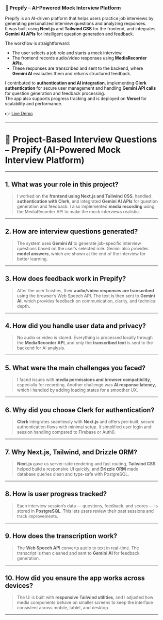 ### 🧠 Prepify – AI-Powered Mock Interview Platform

Prepify is an AI-driven platform that helps users practice job interviews by generating personalized interview questions and analyzing responses.  
It was built using **Next.js** and **Tailwind CSS** for the frontend, and integrates **Gemini AI APIs** for intelligent question generation and feedback.  

The workflow is straightforward:  
- The user selects a job role and starts a mock interview.  
- The frontend records audio/video responses using **MediaRecorder APIs**.  
- These responses are transcribed and sent to the backend, where **Gemini AI** evaluates them and returns structured feedback.  

I contributed to **authentication and AI integration**, implementing **Clerk authentication** for secure user management and handling **Gemini API calls** for question generation and feedback processing.  
The app also supports progress tracking and is deployed on **Vercel** for scalability and performance.  

👉 [Live Demo](https://prepify-ai-powered-mock-interview-p.vercel.app)

---

# 💬 Project-Based Interview Questions – Prepify (AI-Powered Mock Interview Platform)

---

## 1. **What was your role in this project?**

> I worked on the **frontend using Next.js and Tailwind CSS**, handled **authentication with Clerk**, and integrated **Gemini AI APIs** for question generation and feedback. I also implemented **media recording** using the MediaRecorder API to make the mock interviews realistic.

---

## 2. **How are interview questions generated?**

> The system uses **Gemini AI** to generate job-specific interview questions based on the user’s selected role. Gemini also provides **model answers**, which are shown at the end of the interview for better learning.

---

## 3. **How does feedback work in Prepify?**

> After the user finishes, their **audio/video responses are transcribed** using the browser’s Web Speech API. The text is then sent to **Gemini AI**, which provides feedback on communication, clarity, and technical depth.

---

## 4. **How did you handle user data and privacy?**

> No audio or video is stored. Everything is processed locally through the **MediaRecorder API**, and only the **transcribed text** is sent to the backend for AI analysis.

---

## 5. **What were the main challenges you faced?**

> I faced issues with **media permissions and browser compatibility**, especially for recording. Another challenge was **AI response latency**, which I handled by adding loading states for a smoother UX.

---

## 6. **Why did you choose Clerk for authentication?**

> **Clerk** integrates seamlessly with **Next.js** and offers pre-built, secure authentication flows with minimal setup. It simplified user login and session handling compared to Firebase or Auth0.

---

## 7. **Why Next.js, Tailwind, and Drizzle ORM?**

> **Next.js** gave us server-side rendering and fast routing, **Tailwind CSS** helped build a responsive UI quickly, and **Drizzle ORM** made database queries clean and type-safe with PostgreSQL.

---

## 8. **How is user progress tracked?**

> Each interview session’s data — questions, feedback, and scores — is stored in **PostgreSQL**. This lets users review their past sessions and track improvements.

---

## 9. **How does the transcription work?**

> The **Web Speech API** converts audio to text in real-time. The transcript is then cleaned and sent to **Gemini AI** for feedback generation.

---

## 10. **How did you ensure the app works across devices?**

> The UI is built with **responsive Tailwind utilities**, and I adjusted how media components behave on smaller screens to keep the interface consistent across mobile, tablet, and desktop.

---
